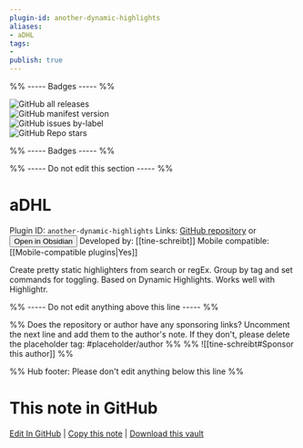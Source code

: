 ```yaml
---
plugin-id: another-dynamic-highlights
aliases:
- aDHL
tags: 
- 
publish: true
---
```


%% ----- Badges ----- %%

![GitHub all releases](https://img.shields.io/github/downloads/tine-schreibt/aDHL/total?color=573E7A&logo=github&style=for-the-badge)   
![GitHub manifest version](https://img.shields.io/github/manifest-json/v/tine-schreibt/aDHL?color=573E7A&logo=github&style=for-the-badge)   
![GitHub issues by-label](https://img.shields.io/github/issues/tine-schreibt/aDHL/help%20wanted?color=573E7A&logo=github&style=for-the-badge)   
![GitHub Repo stars](https://img.shields.io/github/stars/tine-schreibt/aDHL?color=573E7A&logo=github&style=for-the-badge)

%% ----- Badges ----- %%

%% ----- Do not edit this section ----- %%

# aDHL

Plugin ID: `another-dynamic-highlights`
Links: [GitHub repository](https://github.com/tine-schreibt/aDHL) or [<button id=HH>Open in Obsidian</button>](obsidian://show-plugin?id=another-dynamic-highlights)
Developed by: [[tine-schreibt]]
Mobile compatible: [[Mobile-compatible plugins|Yes]]

Create pretty static highlighters from search or regEx. Group by tag and set commands for toggling. Based on Dynamic Highlights. Works well with Highlightr.

%% ----- Do not edit anything above this line ----- %% 

%% Does the repository or author have any sponsoring links? Uncomment the next line and add them to the author's note. If they don't, please delete the placeholder tag: #placeholder/author %%
%% ![[tine-schreibt#Sponsor this author]] %%

%% Hub footer: Please don't edit anything below this line %%

# This note in GitHub

<span class="git-footer">[Edit In GitHub](https://github.dev/obsidian-community/obsidian-hub/blob/main/02%20-%20Community%20Expansions/02.05%20All%20Community%20Expansions/Plugins/another-dynamic-highlights.md "git-hub-edit-note") | [Copy this note](https://raw.githubusercontent.com/obsidian-community/obsidian-hub/main/02%20-%20Community%20Expansions/02.05%20All%20Community%20Expansions/Plugins/another-dynamic-highlights.md "git-hub-copy-note") | [Download this vault](https://github.com/obsidian-community/obsidian-hub/archive/refs/heads/main.zip "git-hub-download-vault") </span>
